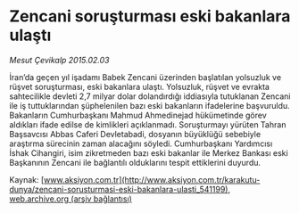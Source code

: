 # Zencani soruşturması eski bakanlara ulaştı

*Mesut Çevikalp 2015.02.03*

<div class="pNewsDetailMainContent" itemprop="articleBody">
 <p>
  İran’da geçen yıl işadamı Babek Zencani üzerinden başlatılan yolsuzluk ve rüşvet soruşturması, eski bakanlara ulaştı. Yolsuzluk, rüşvet ve evrakta sahtecilikle devleti 2,7 milyar dolar dolandırdığı iddiasıyla tutuklanan Zencani ile iş tuttuklarından şüphelenilen bazı eski bakanların ifadelerine başvuruldu. Bakanların Cumhurbaşkanı Mahmud Ahmedinejad hükümetinde görev aldıkları ifade edilse de kimlikleri açıklanmadı. Soruşturmayı yürüten Tahran Başsavcısı Abbas Caferi Devletabadi, dosyanın büyüklüğü sebebiyle araştırma sürecinin zaman alacağını söyledi. Cumhurbaşkanı Yardımcısı İshak Cihangiri, isim zikretmeden bazı eski bakanlar ile Merkez Bankası eski Başkanının Zencani ile bağlantılı olduklarını tespit ettiklerini duyurdu.
 </p>
</div>


Kaynak: [www.aksiyon.com.tr](http://www.aksiyon.com.tr/karakutu-dunya/zencani-sorusturmasi-eski-bakanlara-ulasti_541199), [web.archive.org (arşiv bağlantısı)](http://web.archive.org/web/20150728143320/http://www.aksiyon.com.tr/karakutu-dunya/zencani-sorusturmasi-eski-bakanlara-ulasti_541199)
